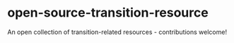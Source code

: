 # open-source-transition-resource
An open collection of transition-related resources - contributions welcome! 
